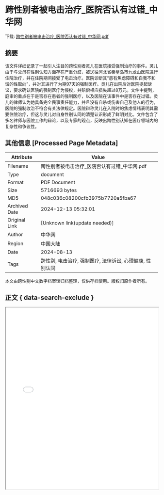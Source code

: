 # 跨性别者被电击治疗_医院否认有过错_中华网

<!-- tcd_download_link -->
下载: [跨性别者被电击治疗_医院否认有过错_中华网.pdf](跨性别者被电击治疗_医院否认有过错_中华网.pdf)
<!-- tcd_download_link_end -->

## 摘要

<!-- tcd_abstract -->
该文件详细记录了一起引人注目的跨性别者灵儿在医院接受强制治疗的事件。灵儿由于与父母在性别认知方面存在严重分歧，被送往河北省秦皇岛市九龙山医院进行住院治疗，并在住院期间接受了电击治疗。医院诊断其“患有焦虑障碍和自我不和谐的性取向”，并对其进行了为期97天的强制医疗。灵儿在出院后对医院提起诉讼，要求确认医院的强制医疗为侵权，并赔偿相应损失超过8万元。文件中提到，庭审的重点在于是否存在患者的强制医疗，以及医院在该事件中是否存在过错。灵儿的律师认为她具备完全民事责任能力，并且没有自杀或伤害自己及他人的行为，医院的强制收治不符合有关法律规定。医院辩称灵儿在入院时的焦虑情绪表明其需要住院治疗，但这与灵儿对自身性别认同的清楚认识形成了鲜明对比。文件包含了多名律师与医院工作的辩论，以及专家的观点，反映出跨性别认知在医疗领域内的复杂性和争议性。

<!-- tcd_abstract_end -->

## 其他信息 [Processed Page Metadata]

| Attribute       | Value                                  |
|-----------------|----------------------------------------|
| Filename        | 跨性别者被电击治疗_医院否认有过错_中华网.pdf                             |
| Type            | document                                 |
| Format          | PDF Document                               |
| Size            | 5716693 bytes                           |
| MD5             | 048c036c08200cfb3975b7720a5fba67                                  |
| Archived Date   | 2024-12-13 05:32:01                             |
| Original Link   | [Unknown link(update needed)]                         |
| Author          | 中华网                               |
| Region          | 中国大陆                               |
| Date            | 2024-08-13                                 |
| Tags            | 跨性别, 电击治疗, 强制医疗, 法律诉讼, 心理健康, 性别认同                                 |

本文由跨性别中文数字档案馆归档整理，仅供存档使用。版权归原作者所有。


## 正文 { data-search-exclude }

<!-- tcd_main_text -->
<iframe src="../跨性别者被电击治疗_医院否认有过错_中华网.pdf" width="100%" height="600px">
    <p>无法显示PDF，请下载查看。</p>
</iframe>
<!-- tcd_main_text_end -->

